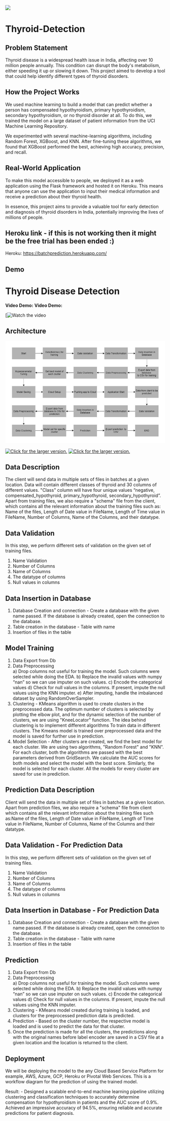 <a href="https://drive.google.com/uc?export=view&id=1PrxTszNGBDew_sxVPdWru006U0b_bKcb"><img src="https://drive.google.com/uc?export=view&id=1PrxTszNGBDew_sxVPdWru006U0b_bKcb" style="width: 10px; max-width:10%; height: 10 px"/></a>
# Thyroid-Detection
## Problem Statement
Thyroid disease is a widespread health issue in India, affecting over 10 million people annually. This condition can disrupt the body's metabolism, either speeding it up or slowing it down. This project aimed to develop a tool that could help identify different types of thyroid disorders.

## How the Project Works
We used machine learning to build a model that can predict whether a person has compensated hypothyroidism, primary hypothyroidism, secondary hypothyroidism, or no thyroid disorder at all. To do this, we trained the model on a large dataset of patient information from the UCI Machine Learning Repository.

We experimented with several machine-learning algorithms, including Random Forest, XGBoost, and KNN. After fine-tuning these algorithms, we found that XGBoost performed the best, achieving high accuracy, precision, and recall.

## Real-World Application

To make this model accessible to people, we deployed it as a web application using the Flask framework and hosted it on Heroku. This means that anyone can use the application to input their medical information and receive a prediction about their thyroid health.

In essence, this project aims to provide a valuable tool for early detection and diagnosis of thyroid disorders in India, potentially improving the lives of millions of people.

## Heroku link - if this is not working then it might be the free trial has been ended :)
Heroku: https://batchprediction.herokuapp.com/

## Demo 
# Thyroid Disease Detection

**Video Demo:**
**Video Demo:**

[![Watch the video](https://github.com/user-attachments/assets/1c9cd834-e1c9-4c40-8b7a-5bdc14527f48)



## Architecture
![](https://github.com/singhrahulbrijesh/Thyroid-Detection-main/blob/master/Thyroid-Detection-main/Images/architecture.jpg)

<a href="https://drive.google.com/uc?export=view&id=1Pg1EQG6dGE-rC7-ug9k-QXnaSvrGRAZ1"><img src="https://drive.google.com/uc?export=view&id=1Pg1EQG6dGE-rC7-ug9k-QXnaSvrGRAZ1" style="width: 100px; max-width: 50%; height: auto" title="Click for the larger version." /></a>
<a href="https://drive.google.com/uc?export=view&id=1Pc8kV7yDDvvv5VE9h4DJhTliiTtpJSfj"><img src="https://drive.google.com/uc?export=view&id=1Pc8kV7yDDvvv5VE9h4DJhTliiTtpJSfj" style="width: 100px; max-width: 50%; height: auto" title="Click for the larger version." /></a>


## Data Description
The client will send data in multiple sets of files in batches at a given location. Data will contain different classes of thyroid and 30 columns of different values.
"Class" column will have four unique values “negative, compensated_hypothyroid,
primary_hypothyroid, secondary_hypothyroid”.
Apart from training files, we also require a "schema" file from the client, which contains all the relevant information about the training files such as:
Name of the files, Length of Date value in FileName, Length of Time value in FileName, Number of Columns, Name of the Columns, and their datatype.

## Data Validation 
In this step, we perform different sets of validation on the given set of training files.  
1.	 Name Validation
2.	 Number of Columns
3.	 Name of Columns
4.	 The datatype of columns
5.	 Null values in columns

## Data Insertion in Database 
1) Database Creation and connection - Create a database with the given name passed. If the database is already created, open the connection to the database. 
2) Table creation in the database - Table with name 
3) Insertion of files in the table

## Model Training 
1) Data Export from Db
2) Data Preprocessing   
   a) Drop columns not useful for training the model. Such columns were selected while doing the EDA.
   b) Replace the invalid values with numpy “nan” so we can use imputer on such values.
   c) Encode the categorical values
   d) Check for null values in the columns. If present, impute the null values using the KNN imputer.
   e)  After imputing, handle the imbalanced dataset by using RandomOverSampler.
3) Clustering - KMeans algorithm is used to create clusters in the preprocessed data. The optimum number of clusters is selected by plotting the elbow plot, and for the dynamic selection of the number of clusters, we are using "KneeLocator" function. The idea behind clustering is to implement different algorithms
   To train data in different clusters. The Kmeans model is trained over preprocessed data and the model is saved for further use in prediction.
4) Model Selection - After clusters are created, we find the best model for each cluster. We are using two algorithms, "Random Forest" and "KNN". For each cluster, both the algorithms are passed with the best parameters derived from GridSearch. We calculate the AUC scores for both models and select the model with the best score. Similarly, the model is selected for each cluster. All the models for every cluster are saved for use in prediction. 

## Prediction Data Description
Client will send the data in multiple set of files in batches at a given location. Apart from prediction files, we also require a "schema" file from client which contains all the relevant information about the training files such as:Name of the files, Length of Date value in FileName, Length of Time value in FileName, Number of Columns, Name of the Columns and their datatype.

## Data Validation - For Prediction Data
In this step, we perform different sets of validation on the given set of training files.  
1.	 Name Validation
2.	 Number of Columns
3.	 Name of Columns
4.	 The datatype of columns
5.	 Null values in columns

## Data Insertion in Database - For Prediction Data
1) Database Creation and connection - Create a database with the given name passed. If the database is already created, open the connection to the database. 
2) Table creation in the database - Table with name 
3) Insertion of files in the table

## Prediction 
 
1) Data Export from Db
2) Data Preprocessing   
   a) Drop columns not useful for training the model. Such columns were selected while doing the EDA.
   b) Replace the invalid values with numpy “nan” so we can use imputer on such values.
   c) Encode the categorical values
   d) Check for null values in the columns. If present, impute the null values using the KNN imputer.
3) Clustering - KMeans model created during training is loaded, and clusters for the preprocessed prediction data is predicted.
4) Prediction - Based on the cluster number, the respective model is loaded and is used to predict the data for that cluster.
5) Once the prediction is made for all the clusters, the predictions along with the original names before label encoder are saved in a CSV file at a given location and the location is returned to the client.

## Deployment
We will be deploying the model to the any Cloud Based Service Platform for example, AWS, Azure, GCP, Heroku or Pivotal Web Services. 
This is a workflow diagram for the prediction of using the trained model.   


Result: - 
Designed a scalable end-to-end machine learning pipeline utilizing clustering and classification techniques to accurately determine compensation for hypothyroidism in patients and the AUC score of 0.9%.
Achieved an impressive accuracy of 94.5%, ensuring reliable and accurate predictions for patient diagnosis.



